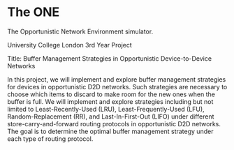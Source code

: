# The ONE

The Opportunistic Network Environment simulator.

University College London
3rd Year Project

Title: Buffer Management Strategies in Opportunistic Device-to-Device Networks

In this project, we will implement and explore buffer management strategies for devices in opportunistic D2D networks. Such strategies are necessary to choose which items to discard to make room for the new ones when the buffer is full. We will implement and explore strategies including but not limited to Least-Recently-Used (LRU), Least-Frequently-Used (LFU), Random-Replacement (RR), and Last-In-First-Out (LIFO) under different store-carry-and-forward routing protocols in opportunistic D2D networks. The goal is to determine the optimal buffer management strategy under each type of routing protocol.


